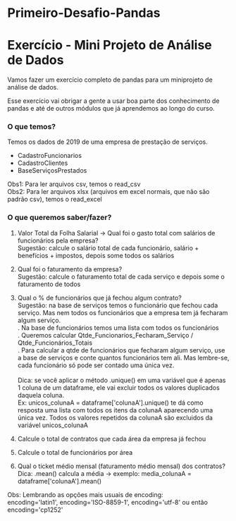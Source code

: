 # Primeiro-Desafio-Pandas

# Exercício - Mini Projeto de Análise de Dados

Vamos fazer um exercício completo de pandas para um miniprojeto de análise de dados.

Esse exercício vai obrigar a gente a usar boa parte dos conhecimento de pandas e até de outros módulos que já aprendemos ao longo do curso.

### O que temos?

Temos os dados de 2019 de uma empresa de prestação de serviços. 

- CadastroFuncionarios
- CadastroClientes
- BaseServiçosPrestados

Obs1: Para ler arquivos csv, temos o read_csv<br>
Obs2: Para ler arquivos xlsx (arquivos em excel normais, que não são padrão csv), temos o read_excel

### O que queremos saber/fazer?

1. Valor Total da Folha Salarial -> Qual foi o gasto total com salários de funcionários pela empresa? <br>
    Sugestão: calcule o salário total de cada funcionário, salário + benefícios + impostos, depois some todos os salários
    
    
2. Qual foi o faturamento da empresa?<br>
    Sugestão: calcule o faturamento total de cada serviço e depois some o faturamento de todos
    
    
3. Qual o % de funcionários que já fechou algum contrato?<br>
    Sugestão: na base de serviços temos o funcionário que fechou cada serviço. Mas nem todos os funcionários que a empresa tem já fecharam algum serviço.<br>
    . Na base de funcionários temos uma lista com todos os funcionários<br>
    . Queremos calcular Qtde_Funcionarios_Fecharam_Serviço / Qtde_Funcionários_Totais<br>
    . Para calcular a qtde de funcionários que fecharam algum serviço, use a base de serviços e conte quantos funcionários tem ali. Mas lembre-se, cada funcionário só pode ser contado uma única vez.<br><br>
    Dica: se você aplicar o método .unique() em uma variável que é apenas 1 coluna de um dataframe, ele vai excluir todos os valores duplicados daquela coluna.<br>
    Ex: unicos_colunaA = dataframe['colunaA'].unique() te dá como resposta uma lista com todos os itens da colunaA aparecendo uma única vez. Todos os valores repetidos da colunaA são excluidos da variável unicos_colunaA 
    
    
4. Calcule o total de contratos que cada área da empresa já fechou


5. Calcule o total de funcionários por área


6. Qual o ticket médio mensal (faturamento médio mensal) dos contratos?<br>
    Dica: .mean() calcula a média -> exemplo: media_colunaA = dataframe['colunaA'].mean()

Obs: Lembrando as opções mais usuais de encoding:<br>
encoding='latin1', encoding='ISO-8859-1', encoding='utf-8' ou então encoding='cp1252'

